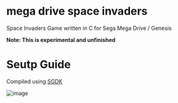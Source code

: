 # mega drive space invaders

Space Invaders Game written in C for Sega Mega Drive / Genesis

**Note: This is experimental and unfinished**

# Seutp Guide

Compiled using [SGDK](https://github.com/Stephane-D/SGDK)

![image](https://github.com/Memorix101/space_invaders_project/assets/1466920/3c03fb22-bee0-499a-9c36-b5500cf65823)
